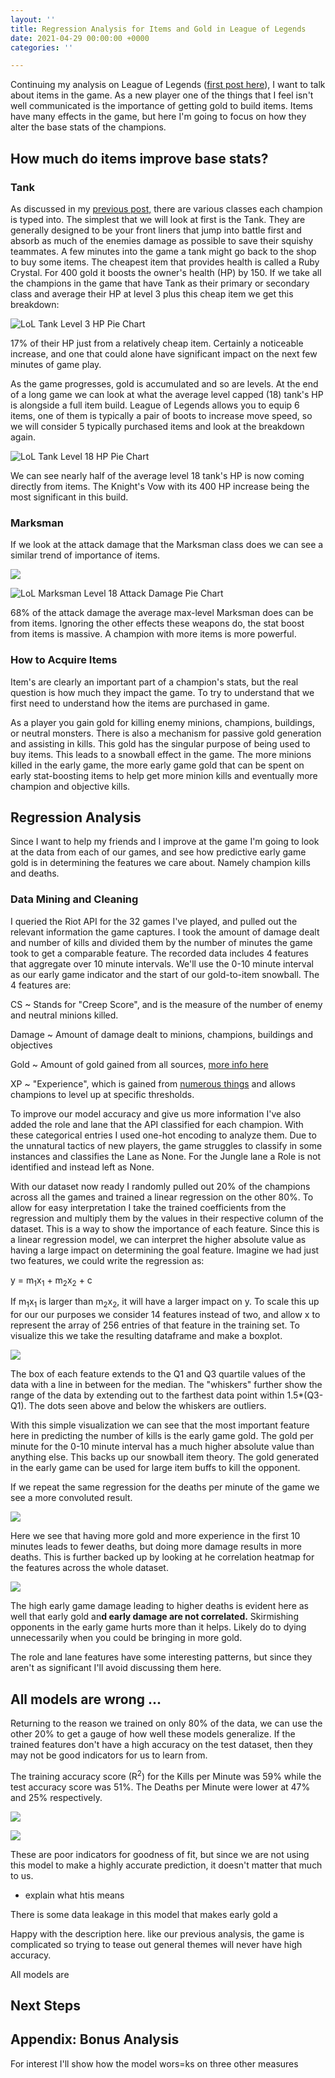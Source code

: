 ```yaml
---
layout: ''
title: Regression Analysis for Items and Gold in League of Legends
date: 2021-04-29 00:00:00 +0000
categories: ''

---
```

Continuing my analysis on League of Legends ([first post here](http://jeremywalsh.ca/2021/04/15/league-of-legends-analyzing-champion-basic-stats.html)), I want to talk about items in the game. As a new player one of the things that I feel isn't well communicated is the importance of getting gold to build items. Items have many effects in the game, but here I'm going to focus on how they alter the base stats of the champions.

## How much do items improve base stats?

### Tank

As discussed in my [previous post,](http://jeremywalsh.ca/2021/04/15/league-of-legends-analyzing-champion-basic-stats.html) there are various classes each champion is typed into. The simplest that we will look at first is the Tank. They are generally designed to be your front liners that jump into battle first and absorb as much of the enemies damage as possible to save their squishy teammates. A few minutes into the game a tank might go back to the shop to buy some items. The cheapest item that provides health is called a Ruby Crystal. For 400 gold it boosts the owner's health (HP) by 150. If we take all the champions in the game that have Tank as their primary or secondary class and average their HP at level 3 plus this cheap item we get this breakdown:

![LoL Tank Level 3 HP Pie Chart](/uploads/tank-build-level-3-hp.png "Tank Champion First Item HP Breakdown")

17% of their HP just from a relatively cheap item. Certainly a noticeable increase, and one that could alone have significant impact on the next few minutes of game play.

As the game progresses, gold is accumulated and so are levels. At the end of a long game we can look at what the average level capped (18) tank's HP is alongside a full item build. League of Legends allows you to equip 6 items, one of them is typically a pair of boots to increase move speed, so we will consider 5 typically purchased items and look at the breakdown again.

![LoL Tank Level 18 HP Pie Chart](/uploads/tank-build-level-18-hp.png "Tank Champion Level 18 HP Breakdown")

We can see nearly half of the average level 18 tank's HP is now coming directly from items. The Knight's Vow with its 400 HP increase being the most significant in this build.

### Marksman

If we look at the attack damage that the Marksman class does we can see a similar trend of importance of items.

![](/uploads/marksman-build-level-3.png)

![LoL Marksman Level 18 Attack Damage Pie Chart](/uploads/marksman-build-level-18.png "Marksman Champion Level 18 Attack Damage Breakdown")

68% of the attack damage the average max-level Marksman does can be from items. Ignoring the other effects these weapons do, the stat boost from items is massive. A champion with more items is more powerful.

### How to Acquire Items

Item's are clearly an important part of a champion's stats, but the real question is how much they impact the game. To try to understand that we first need to understand how the items are purchased in game.

As a player you gain gold for killing enemy minions, champions, buildings, or neutral monsters. There is also a mechanism for passive gold generation and assisting in kills. This gold has the singular purpose of being used to buy items. This leads to a snowball effect in the game. The more minions killed in the early game, the more early game gold that can be spent on early stat-boosting items to help get more minion kills and eventually more champion and objective kills.

## Regression Analysis

Since I want to help my friends and I improve at the game I'm going to look at the data from each of our games, and see how predictive early game gold is in determining the features we care about. Namely champion kills and deaths.

### Data Mining and Cleaning

I queried the Riot API for the 32 games I've played, and pulled out the relevant information the game captures. I took the amount of damage dealt and number of kills and divided them by the number of minutes the game took to get a comparable feature. The recorded data includes 4 features that aggregate over 10 minute intervals. We'll use the 0-10 minute interval as our early game indicator and the start of our gold-to-item snowball. The 4 features are:

CS \~ Stands for "Creep Score", and is the measure of the number of enemy and neutral minions killed.

Damage \~ Amount of damage dealt to minions, champions, buildings and objectives

Gold \~ Amount of gold gained from all sources, [more info here](https://leagueoflegends.fandom.com/wiki/Gold)

XP \~ "Experience", which is gained from [numerous things](https://leagueoflegends.fandom.com/wiki/Experience_(champion)) and allows champions to level up at specific thresholds.

To improve our model accuracy and give us more information I've also added the role and lane that the API classified for each champion. With these categorical entries I used one-hot encoding to analyze them. Due to the unnatural tactics of new players, the game struggles to classify in some instances and classifies the Lane as None. For the Jungle lane a Role is not identified and instead left as None.

With our dataset now ready I randomly pulled out 20% of the champions across all the games and trained a linear regression on the other 80%. To allow for easy interpretation I take the trained coefficients from the regression and multiply them by the values in their respective column of the dataset. This is a way to show the importance of each feature. Since this is a linear regression model, we can interpret the higher absolute value as having a large impact on determining the goal feature. Imagine we had just two features, we could write the regression as:

y = m<sub>1</sub>x<sub>1</sub> + m<sub>2</sub>x<sub>2</sub>  + c

If m<sub>1</sub>x<sub>1</sub> is larger than m<sub>2</sub>x<sub>2</sub>, it will have a larger impact on y. To scale this up for our our purposes we consider 14 features instead of two, and allow x to represent the array of 256 entries of that feature in the training set. To visualize this we take the resulting dataframe and make a boxplot.

![](/uploads/kills-per-minute-importance-boxplot.png)

The box of each feature extends to the Q1 and Q3 quartile values of the data with a line in between for the median. The "whiskers" further show the range of the data by extending out to the farthest data point within 1.5*(Q3-Q1). The dots seen above and below the whiskers are outliers.

With this simple visualization we can see that the most important feature here in predicting the number of kills is the early game gold. The gold per minute for the 0-10 minute interval has a much higher absolute value than anything else. This backs up our snowball item theory. The gold generated in the early game can be used for large item buffs to kill the opponent.

If we repeat the same regression for the deaths per minute of the game we see a more convoluted result.

![](/uploads/deaths-per-minute-importance-boxplot.png)

Here we see that having more gold and more experience in the first 10 minutes leads to fewer deaths, but doing more damage results in more deaths. This is further backed up by looking at he correlation heatmap for the features across the whole dataset.

![](/uploads/feature-correlation.png)

The high early game damage leading to higher deaths is evident here as well that early gold an**d early damage are not correlated.** Skirmishing opponents in the early game hurts more than it helps. Likely do to dying unnecessarily when you could be bringing in more gold.

The role and lane features have some interesting patterns, but since they aren't as significant I'll avoid discussing them here.

## All models are wrong ...

Returning to the reason we trained on only 80% of the data, we can use the other 20% to get a gauge of how well these models generalize. If the trained features don't have a high accuracy on the test dataset, then they may not be good indicators for us to learn from.

The training accuracy score (R<sup>2</sup>) for the Kills per Minute was 59% while the test accuracy score was 51%. The Deaths per Minute were lower at 47% and 25% respectively.

![](/uploads/killspredicted-vs-actual.png)

![](/uploads/deathspredicted-vs-actual.png)

These are poor indicators for goodness of fit, but since we are not using this model to make a highly accurate prediction, it doesn't matter that much to us.

* explain what htis means

There is some data leakage in this model that makes early gold a

Happy with the description here. like our previous analysis, the game is complicated so trying to tease out general themes will never have high accuracy.

All models are

## Next Steps

## Appendix: Bonus Analysis

For interest I'll show how the model wors=ks on three other measures